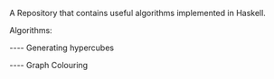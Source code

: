 A Repository that contains useful algorithms implemented in Haskell. 


Algorithms:

---- Generating hypercubes

---- Graph Colouring
